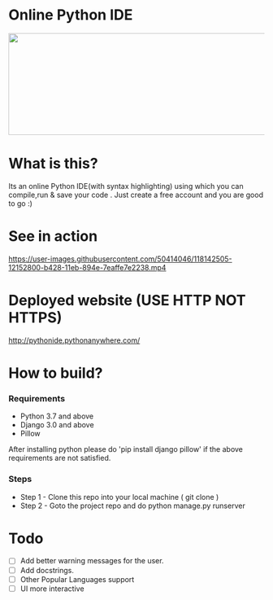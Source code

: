 


# Online Python IDE
<img src="https://djangostars.com/blog/uploads/2019/09/What-Is-the-Best-IDE-for-Python-Development__long-scaled.jpg" width="700" height="200" />

# What is this?
Its an online Python IDE(with syntax highlighting) using which you can compile,run & save your code . Just create a free account and you are good to go :)


# See in action
https://user-images.githubusercontent.com/50414046/118142505-12152800-b428-11eb-894e-7eaffe7e2238.mp4

# Deployed website (USE HTTP NOT HTTPS)
http://pythonide.pythonanywhere.com/

# How to build?

### Requirements 

- Python 3.7 and above
- Django 3.0 and above 
- Pillow

After installing python please do 'pip install django pillow' if the above requirements are not satisfied.
### Steps

- Step 1 - Clone this repo into your local machine ( git clone )
- Step 2 - Goto the project repo and do python manage.py runserver 
 
# Todo
- [ ] Add better warning messages for the user.
- [ ] Add docstrings.
- [ ] Other Popular Languages support
- [ ] UI more interactive
